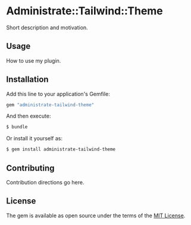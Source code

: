 # Administrate::Tailwind::Theme
Short description and motivation.

## Usage
How to use my plugin.

## Installation
Add this line to your application's Gemfile:

```ruby
gem "administrate-tailwind-theme"
```

And then execute:
```bash
$ bundle
```

Or install it yourself as:
```bash
$ gem install administrate-tailwind-theme
```

## Contributing
Contribution directions go here.

## License
The gem is available as open source under the terms of the [MIT License](https://opensource.org/licenses/MIT).
